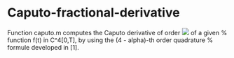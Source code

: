 # Caputo-fractional-derivative

Function caputo.m computes the Caputo derivative of order <img src="https://render.githubusercontent.com/render/math?math=0<\alpha<1"> of a given  % function f(t) in C^4[0,T], by using the (4 - alpha)-th order quadrature  % formule developed in [1].

